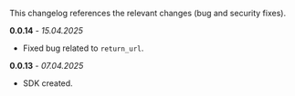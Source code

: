 This changelog references the relevant changes (bug and security fixes).

**0.0.14** - _15.04.2025_
* Fixed bug related to `return_url`.

**0.0.13** - _07.04.2025_
* SDK created.
